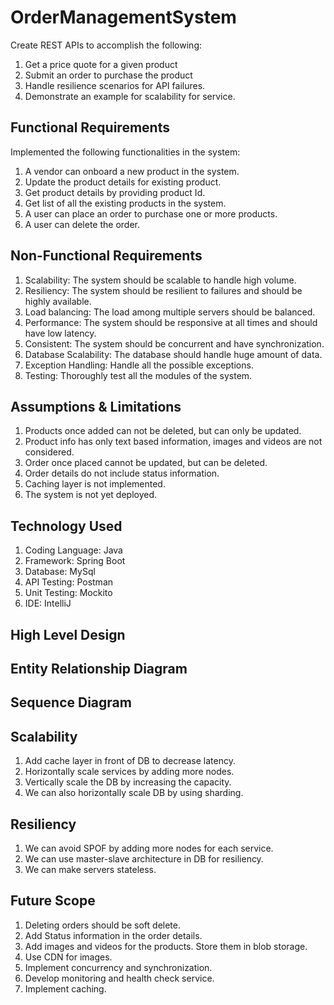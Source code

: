 # OrderManagementSystem

Create REST APIs to accomplish the following:
1. Get a price quote for a given product
2. Submit an order to purchase the product
3. Handle resilience scenarios for API failures.
4. Demonstrate an example for scalability for service.

## Functional Requirements

Implemented the following functionalities in the system:
1. A vendor can onboard a new product in the system. 
2. Update the product details for existing product. 
3. Get product details by providing product Id. 
4. Get list of all the existing products in the system. 
5. A user can place an order to purchase one or more products. 
6. A user can delete the order. 

## Non-Functional Requirements

1. Scalability: The system should be scalable to handle high volume. 
2. Resiliency: The system should be resilient to failures and should be highly available. 
3. Load balancing: The load among multiple servers should be balanced.  
4. Performance: The system should be responsive at all times and should have low latency. 
5. Consistent: The system should be concurrent and have synchronization. 
6. Database Scalability: The database should handle huge amount of data. 
7. Exception Handling: Handle all the possible exceptions. 
8. Testing: Thoroughly test all the modules of the system. 

## Assumptions & Limitations

1. Products once added can not be deleted, but can only be updated. 
2. Product info has only text based information, images and videos are not considered. 
3. Order once placed cannot be updated, but can be deleted. 
4. Order details do not include status information.  
5. Caching layer is not implemented. 
6. The system is not yet deployed.

## Technology Used

1. Coding Language: Java
2. Framework: Spring Boot
3. Database: MySql
4. API Testing: Postman
5. Unit Testing: Mockito
6. IDE: IntelliJ


## High Level Design

## Entity Relationship Diagram

## Sequence Diagram

## Scalability

1. Add cache layer in front of DB to decrease latency. 
2. Horizontally scale services by adding more nodes. 
3. Vertically scale the DB by increasing the capacity. 
4. We can also horizontally scale DB by using sharding.  

## Resiliency

1. We can avoid SPOF by adding more nodes for each service. 
2. We can use master-slave architecture in DB for resiliency. 
3. We can make servers stateless. 

## Future Scope

1. Deleting orders should be soft delete. 
2. Add Status information in the order details. 
3. Add images and videos for the products. Store them in blob storage. 
4. Use CDN for images.
5. Implement concurrency and synchronization. 
5. Develop monitoring and health check service. 
6. Implement caching. 


